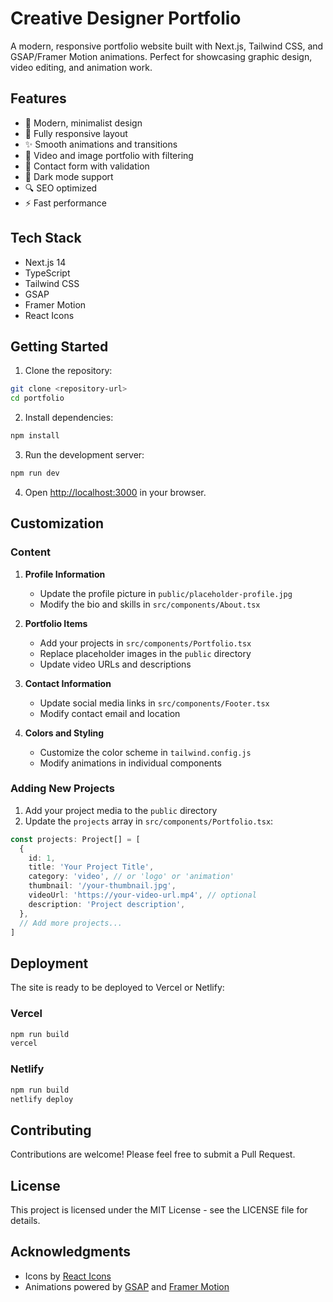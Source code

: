 # Creative Designer Portfolio

A modern, responsive portfolio website built with Next.js, Tailwind CSS, and GSAP/Framer Motion animations. Perfect for showcasing graphic design, video editing, and animation work.

## Features

- 🎨 Modern, minimalist design
- 📱 Fully responsive layout
- ✨ Smooth animations and transitions
- 🎥 Video and image portfolio with filtering
- 📝 Contact form with validation
- 🌙 Dark mode support
- 🔍 SEO optimized
- ⚡ Fast performance

## Tech Stack

- Next.js 14
- TypeScript
- Tailwind CSS
- GSAP
- Framer Motion
- React Icons

## Getting Started

1. Clone the repository:
```bash
git clone <repository-url>
cd portfolio
```

2. Install dependencies:
```bash
npm install
```

3. Run the development server:
```bash
npm run dev
```

4. Open [http://localhost:3000](http://localhost:3000) in your browser.

## Customization

### Content

1. **Profile Information**
   - Update the profile picture in `public/placeholder-profile.jpg`
   - Modify the bio and skills in `src/components/About.tsx`

2. **Portfolio Items**
   - Add your projects in `src/components/Portfolio.tsx`
   - Replace placeholder images in the `public` directory
   - Update video URLs and descriptions

3. **Contact Information**
   - Update social media links in `src/components/Footer.tsx`
   - Modify contact email and location

4. **Colors and Styling**
   - Customize the color scheme in `tailwind.config.js`
   - Modify animations in individual components

### Adding New Projects

1. Add your project media to the `public` directory
2. Update the `projects` array in `src/components/Portfolio.tsx`:

```typescript
const projects: Project[] = [
  {
    id: 1,
    title: 'Your Project Title',
    category: 'video', // or 'logo' or 'animation'
    thumbnail: '/your-thumbnail.jpg',
    videoUrl: 'https://your-video-url.mp4', // optional
    description: 'Project description',
  },
  // Add more projects...
]
```

## Deployment

The site is ready to be deployed to Vercel or Netlify:

### Vercel
```bash
npm run build
vercel
```

### Netlify
```bash
npm run build
netlify deploy
```

## Contributing

Contributions are welcome! Please feel free to submit a Pull Request.

## License

This project is licensed under the MIT License - see the LICENSE file for details.

## Acknowledgments

- Icons by [React Icons](https://react-icons.github.io/react-icons/)
- Animations powered by [GSAP](https://greensock.com/gsap/) and [Framer Motion](https://www.framer.com/motion/)
